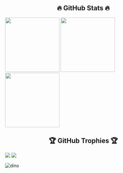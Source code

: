 
### <h2 align="center">🔥 GitHub Stats 🔥</h2> 
<span>[<img src="https://github-readme-stats.vercel.app/api?username=BaoKhanh1233&theme=radical&hide_border=false&include_all_commits=false&count_private=false" height="175">](https://github-readme-stats.vercel.app/api?username=BaoKhanh1233)</span>
<span>[<img src="https://github-readme-streak-stats.herokuapp.com/?user=BaoKhanh1233&theme=radical&hide_border=false" height="175">](https://github-readme-streak-stats.herokuapp.com/?user=BaoKhanh1233)</span>
<span>[<img src="https://github-readme-stats.vercel.app/api/top-langs/?username=BaoKhanh1233&theme=radical&hide_border=false&include_all_commits=false&count_private=false&layout=compact" height="175">](https://github-readme-stats.vercel.app/api/top-langs/?username=BaoKhanh1233)</span>

### <h2 align="center">🏆 GitHub Trophies 🏆</h2>
![](https://github-trophies.vercel.app/?username=BaoKhanh1233&theme=radical&no-frame=false&no-bg=false&margin-w=4)
[![](https://visitcount.itsvg.in/api?id=BaoKhanh1233&icon=0&color=0)](https://visitcount.itsvg.in)

![dino](https://user-images.githubusercontent.com/97834507/179945110-997ae11a-1e40-4d79-b89e-53c1e8cbd64b.gif)
